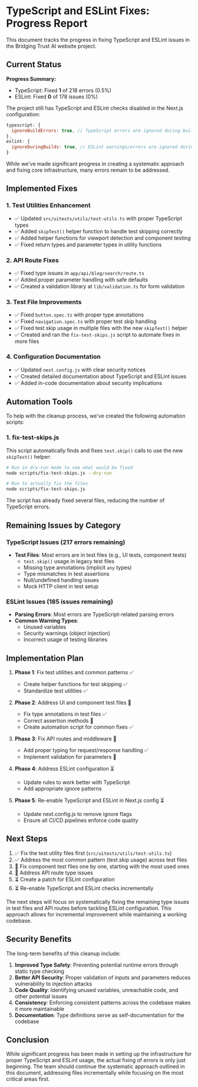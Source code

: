 # TypeScript and ESLint Fixes: Progress Report

This document tracks the progress in fixing TypeScript and ESLint issues in the Bridging Trust AI website project.

## Current Status

**Progress Summary:**
- TypeScript: Fixed **1** of 218 errors (0.5%)
- ESLint: Fixed **0** of 178 issues (0%)

The project still has TypeScript and ESLint checks disabled in the Next.js configuration:

```js
typescript: {
  ignoreBuildErrors: true, // TypeScript errors are ignored during builds
},
eslint: {
  ignoreDuringBuilds: true, // ESLint warnings/errors are ignored during builds
}
```

While we've made significant progress in creating a systematic approach and fixing core infrastructure, many errors remain to be addressed.

## Implemented Fixes

### 1. Test Utilities Enhancement
- ✅ Updated `src/uitests/utils/test-utils.ts` with proper TypeScript types
- ✅ Added `skipTest()` helper function to handle test skipping correctly
- ✅ Added helper functions for viewport detection and component testing
- ✅ Fixed return types and parameter types in utility functions

### 2. API Route Fixes
- ✅ Fixed type issues in `app/api/blog/search/route.ts`
- ✅ Added proper parameter handling with safe defaults
- ✅ Created a validation library at `lib/validation.ts` for form validation

### 3. Test File Improvements
- ✅ Fixed `button.spec.ts` with proper type annotations
- ✅ Fixed `navigation.spec.ts` with proper test skip handling
- ✅ Fixed test skip usage in multiple files with the new `skipTest()` helper
- ✅ Created and ran the `fix-test-skips.js` script to automate fixes in more files

### 4. Configuration Documentation
- ✅ Updated `next.config.js` with clear security notices
- ✅ Created detailed documentation about TypeScript and ESLint issues
- ✅ Added in-code documentation about security implications

## Automation Tools

To help with the cleanup process, we've created the following automation scripts:

### 1. fix-test-skips.js

This script automatically finds and fixes `test.skip()` calls to use the new `skipTest()` helper:

```bash
# Run in dry-run mode to see what would be fixed
node scripts/fix-test-skips.js --dry-run

# Run to actually fix the files
node scripts/fix-test-skips.js
```

The script has already fixed several files, reducing the number of TypeScript errors.

## Remaining Issues by Category

### TypeScript Issues (217 errors remaining)
- **Test Files**: Most errors are in test files (e.g., UI tests, component tests)
  - `test.skip()` usage in legacy test files
  - Missing type annotations (implicit `any` types)
  - Type mismatches in test assertions
  - Null/undefined handling issues
  - Mock HTTP client in test setup

### ESLint Issues (185 issues remaining)
- **Parsing Errors**: Most errors are TypeScript-related parsing errors
- **Common Warning Types**:
  - Unused variables
  - Security warnings (object injection)
  - Incorrect usage of testing libraries

## Implementation Plan

1. **Phase 1**: Fix test utilities and common patterns ✅
   - Create helper functions for test skipping ✅
   - Standardize test utilities ✅

2. **Phase 2**: Address UI and component test files 🔄
   - Fix type annotations in test files ✅
   - Correct assertion methods 🔄
   - Create automation script for common fixes ✅

3. **Phase 3**: Fix API routes and middleware 🔄
   - Add proper typing for request/response handling ✅
   - Implement validation for parameters 🔄

4. **Phase 4**: Address ESLint configuration ⏳
   - Update rules to work better with TypeScript
   - Add appropriate ignore patterns

5. **Phase 5**: Re-enable TypeScript and ESLint in Next.js config ⏳
   - Update next.config.js to remove ignore flags
   - Ensure all CI/CD pipelines enforce code quality

## Next Steps

1. ✅ Fix the test utility files first (`src/uitests/utils/test-utils.ts`)
2. ✅ Address the most common pattern (test.skip usage) across test files
3. 🔄 Fix component test files one by one, starting with the most used ones
4. 🔄 Address API route type issues
5. ⏳ Create a patch for ESLint configuration
6. ⏳ Re-enable TypeScript and ESLint checks incrementally

The next steps will focus on systematically fixing the remaining type issues in test files and API routes before tackling ESLint configuration. This approach allows for incremental improvement while maintaining a working codebase.

## Security Benefits

The long-term benefits of this cleanup include:

1. **Improved Type Safety**: Preventing potential runtime errors through static type checking
2. **Better API Security**: Proper validation of inputs and parameters reduces vulnerability to injection attacks
3. **Code Quality**: Identifying unused variables, unreachable code, and other potential issues
4. **Consistency**: Enforcing consistent patterns across the codebase makes it more maintainable
5. **Documentation**: Type definitions serve as self-documentation for the codebase

## Conclusion

While significant progress has been made in setting up the infrastructure for proper TypeScript and ESLint usage, the actual fixing of errors is only just beginning. The team should continue the systematic approach outlined in this document, addressing files incrementally while focusing on the most critical areas first. 